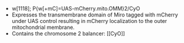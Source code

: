 - w[1118]; P{w[+mC]=UAS-mCherry.mito.OMM}2/CyO
- Expresses the transmembrane domain of Miro tagged with mCherry under UAS control resulting in mCherry localization to the outer mitochondrial membrane.
- Contains the chromosome 2 balancer: [[CyO]]